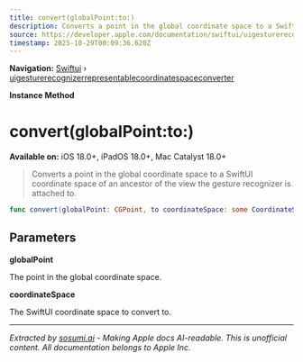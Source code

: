 ```yaml
---
title: convert(globalPoint:to:)
description: Converts a point in the global coordinate space to a SwiftUI coordinate space of an ancestor of the view the gesture recognizer is attached to.
source: https://developer.apple.com/documentation/swiftui/uigesturerecognizerrepresentablecoordinatespaceconverter/convert(globalpoint:to:)
timestamp: 2025-10-29T00:09:36.620Z
---
```


**Navigation:** [Swiftui](/documentation/swiftui) › [uigesturerecognizerrepresentablecoordinatespaceconverter](/documentation/swiftui/uigesturerecognizerrepresentablecoordinatespaceconverter)

**Instance Method**

# convert(globalPoint:to:)

**Available on:** iOS 18.0+, iPadOS 18.0+, Mac Catalyst 18.0+

> Converts a point in the global coordinate space to a SwiftUI coordinate space of an ancestor of the view the gesture recognizer is attached to.

```swift
func convert(globalPoint: CGPoint, to coordinateSpace: some CoordinateSpaceProtocol = .local) -> CGPoint
```

## Parameters

**globalPoint**

The point in the global coordinate space.



**coordinateSpace**

The SwiftUI coordinate space to convert to.

---

*Extracted by [sosumi.ai](https://sosumi.ai) - Making Apple docs AI-readable.*
*This is unofficial content. All documentation belongs to Apple Inc.*
